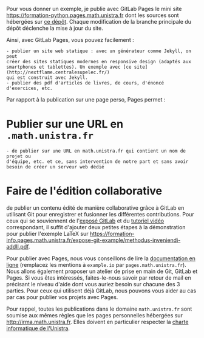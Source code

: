 Pour vous donner un exemple, je publie avec GitLab Pages le mini site 
<https://formation-python.pages.math.unistra.fr> dont les sources sont hébergées
sur [ce dépôt](https://gitlab.math.unistra.fr/formation-python/formation-python.pages.math.unistra.fr).
Chaque modification de la branche principale du dépôt déclenche la mise à jour du site.

Ainsi, avec GitLab Pages, vous pouvez facilement :

	- publier un site web statique : avec un générateur comme Jekyll, on peut
	créer des sites statiques modernes en responsive design (adaptés aux
	smartphones et tablettes). Un exemple avec [ce site](http://nextflame.centralesupelec.fr/)
	qui est construit avec Jekyll.
	- publier des pdf d'articles de livres, de cours, d'énoncé d'exercices, etc.

Par rapport à la publication sur une page perso, Pages permet :

# Publier sur une URL en `.math.unistra.fr`


	- de publier sur une URL en math.unistra.fr qui contient un nom de projet ou
	d'équipe, etc. et ce, sans intervention de notre part et sans avoir besoin de créer un serveur web dédié
	
# Faire de l'édition collaborative

de publier un contenu édité de manière collaborative grâce à GitLab en utilisant
Git pour enregistrer et fusionner les différentes contributions. 
Pour ceux qui se souviennent de l'[exposé GitLab](https://formation-info.pages.math.unistra.fr/expose-git/presentation.pdf)
et du [tutoriel vidéo](https://www.youtube.com/watch?v=TrXJg2T-I4c&t=6s) correspondant,
il suffit d'ajouter deux petites étapes à la démonstration pour publier l'exemple LaTeX sur 
<https://formation-info.pages.math.unistra.fr/expose-git-example/methodus-inveniendi-addII.pdf>.

Pour publier avec Pages, nous vous conseillons de lire la [documentation en ligne](https://gitlab.math.unistra.fr/help/user/project/pages/index.md)
(remplacez les mentions à `example.io` par `pages.math.unistra.fr`).  
Nous allons également proposer un atelier de prise en main de Git, GitLab et Pages.
Si vous êtes intéressés, faites-le-nous savoir par retour de mail en précisant
le niveau d'aide dont vous auriez besoin sur chacune des 3 parties.
Pour ceux qui utilisent déjà GitLab, nous pouvons vous aider au cas par cas pour
publier vos projets avec Pages.

Pour rappel, toutes les publications dans le domaine `math.unistra.fr` sont soumise
aux mêmes règles que les pages personnelles hébergées sur <http://irma.math.unistra.fr>.
Elles doivent en particulier respecter la [charte informatique de l'Unistra](https://services-numeriques.unistra.fr/fileadmin/upload/Services_numeriques/Documents/Services_OSIRIS/CERT/CHARTE_des_bons_usages_numeriques_v2.pdf). 